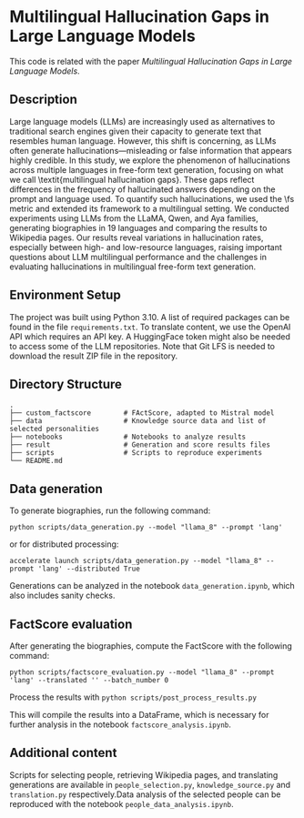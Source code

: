 # Multilingual Hallucination Gaps in Large Language Models

This code is related with the paper *Multilingual Hallucination Gaps in Large Language Models*. 

## Description

Large language models (LLMs) are increasingly used as alternatives to traditional search engines given their capacity to generate text that resembles human language. However, this shift is concerning, as LLMs often generate hallucinations—misleading or false information that appears highly credible.
In this study, we explore the phenomenon of hallucinations across multiple languages in free-form text generation, focusing on what we call \textit{multilingual hallucination gaps}. These gaps reflect differences in the frequency of hallucinated answers depending on the prompt and language used. To quantify such hallucinations, we used the \fs metric and extended its framework to a multilingual setting. We conducted experiments using LLMs from the LLaMA, Qwen, and Aya families, generating biographies in 19 languages and comparing the results to Wikipedia pages. Our results reveal variations in hallucination rates, especially between high- and low-resource languages, raising important questions about LLM multilingual performance and the challenges in evaluating hallucinations in multilingual free-form text generation.

## Environment Setup

The project was built using Python 3.10. A list of required packages can be found in the file `requirements.txt`. To translate content, we use the OpenAI API which requires an API key. A HuggingFace token might also be needed to access some of the LLM repositories. Note that Git LFS is needed to download the result ZIP file in the repository.

## Directory Structure 
    .
    ├── custom_factscore        # FActScore, adapted to Mistral model
    ├── data                    # Knowledge source data and list of selected personalities
    ├── notebooks               # Notebooks to analyze results
    ├── result                  # Generation and score results files
    ├── scripts                 # Scripts to reproduce experiments
    └── README.md

## Data generation

To generate biographies, run the following command:

```python scripts/data_generation.py --model "llama_8" --prompt 'lang' ```

or for distributed processing:

```accelerate launch scripts/data_generation.py --model "llama_8" --prompt 'lang' --distributed True```

Generations can be analyzed in the notebook `data_generation.ipynb`, which also includes sanity checks.

## FactScore evaluation

After generating the biographies, compute the FactScore with the following command:

```python scripts/factscore_evaluation.py --model "llama_8" --prompt 'lang' --translated '' --batch_number 0```

Process the results with
```python scripts/post_process_results.py```

This will compile the results into a DataFrame, which is necessary for further analysis in the notebook `factscore_analysis.ipynb`.

## Additional content

Scripts for selecting people, retrieving Wikipedia pages, and translating generations are available in `people_selection.py`, `knowledge_source.py` and `translation.py` respectively.Data analysis of the selected people can be reproduced with the notebook `people_data_analysis.ipynb`.
